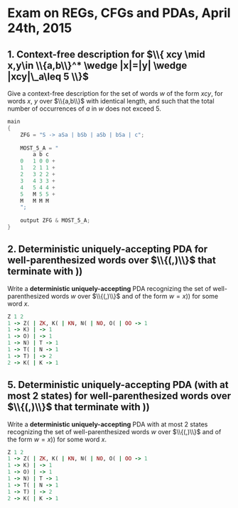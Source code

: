 # Exam on REGs, CFGs and PDAs, April 24th, 2015

## 1. Context-free description for $\\{ xcy \mid x,y\in \\{a,b\\}^* \wedge |x|=|y| \wedge |xcy|\_a\leq 5 \\}$

Give a context-free description for the set of words $w$ of the form $xcy$, for words $x$, $y$ over $\\{a,b\\}$ with identical length, and such that the total number of occurrences of $a$ in $w$ does not exceed $5$.

```c++
main
{
	ZFG = "S -> aSa | bSb | aSb | bSa | c";
  	
  	MOST_5_A = "
		a b c
	0	1 0 0 +
	1	2 1 1 +
	2	3 2 2 +
	3	4 3 3 +
	4	5 4 4 +
	5	M 5 5 +
	M	M M M
	";
  
  	output ZFG & MOST_5_A;
}
```

## 2. Deterministic uniquely-accepting PDA for well-parenthesized words over $\\{(,)\\}$ that terminate with $))$

Write a **deterministic uniquely-accepting** PDA recognizing the set of well-parenthesized words $w$ over $\\{(,)\\}$ and of the form $w=x))$ for some word $x$.

```ruby
Z 1 2
1 -> Z( | ZK, K( | KN, N( | NO, O( | OO -> 1
1 -> K) | -> 1
1 -> O) | -> 1
1 -> N) | T -> 1
1 -> T( | N -> 1
1 -> T) | -> 2
2 -> K( | K -> 1 
```

## 5. Deterministic uniquely-accepting PDA (with at most $2$ states) for well-parenthesized words over $\\{(,)\\}$ that terminate with $))$

Write a **deterministic uniquely-accepting** PDA with at most $2$ states recognizing the set of well-parenthesized words $w$ over $\\{(,)\\}$ and of the form $w=x))$ for some word $x$.

```ruby
Z 1 2
1 -> Z( | ZK, K( | KN, N( | NO, O( | OO -> 1
1 -> K) | -> 1
1 -> O) | -> 1
1 -> N) | T -> 1
1 -> T( | N -> 1
1 -> T) | -> 2
2 -> K( | K -> 1 
```
